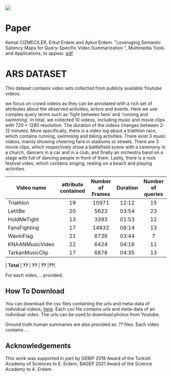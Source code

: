 ![](teaserV8.png)

# Paper
Kemal CIZMECILER, Erkut Erdem and Aykut Erdem. "Leveraging Semantic Saliency Maps for Query-Specific Video Summarization ", Multimedia Tools and Applications, to appear.
[pdf](https://vision.cs.hacettepe.edu.tr/publication/fulltext/?.pdf)

# ARS DATASET
This dataset contains video sets collected from publicly available Youtube videos. 

we focus on crowd videos as they can be annotated with a rich set of attributes about the observed activities, actors and events. Here we use complex query terms such as ‘fight between fans’ and ‘running and swimming’. In total, we collected 10 videos, including music and movie clips with 720 × 1280 resolution. The duration of the videos changes
between 2-12 minutes. More specifically, there is a video log about a triathlon race, which contains running, swimming and biking activities. There exist 3 music videos, mainly showing cheering fans in stadiums or streets. There are 3 movie clips, which respectively show a battlefield scene with a ceremony in a church, dancers in a car and in a club, and finally an orchestra band on a stage with full of dancing people in front of them. Lastly, there is a rock festival video, which contains singing, resting on a beach and playing activities.



| Video name | attribute contained | Number of Frames | Duration | Number of queries
|-------------|:---------------:|:--------------------:|:----------------:|:----------------:|
| Triathlon   | 19            | 10971                  | 12:12            |15|
| LetItBe   | 20              | 5623                  | 03:54            |23|
| HoldMeTight   | 13              | 3393                  | 01:53            |12|
| FansFighting   | 17             | 14832                  | 08:14            |13|
| WavinFlag   | 21             | 6736                  | 03:44            |7|
| KNAANMusicVideo   | 22             | 6424                  | 04:16            |11|
| TarkanMusicClip   | 17             | 6876                  | 04:35            |13|

| **Total**   | **??**         | **??**             | **??**       |**??**|

For each video, .. provided.

## How To Download

You can download the csv files containing the urls and meta-data of individual videos, [here](??). Each csv file contains urls and meta-data of an individual video. The urls can be used to download photos from Youtube.

Ground truth human summaries are also provided as *.??* files. Each video contains ...


## Acknowledgements

This work was supported in part by GEBIP 2018 Award of the Turkish Academy of Sciences to E. Erdem, BAGEP 2021 Award of the Science Academy to A. Erdem.
